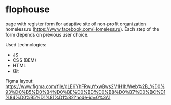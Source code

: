 # flophouse 
page with register form for adaptive site of non-profit organization homeless.ru (https://www.facebook.com/Homeless.ru). 
Each step of the form depends on previous user choice.

Used technologies: 
- JS
- CSS (BEM)
- HTML
- Git

Figma layout: https://www.figma.com/file/dLE6YhFRwuYxwBws2V1H1h/Web%2B_%D0%93%D0%B5%D0%B4%D0%BE%D0%BD%D0%B8%D0%B7%D0%BC%D1%84%D0%B5%D1%81%D1%82?node-id=0%3A1